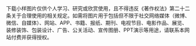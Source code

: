 下载小样图片仅供个人学习、研究或欣赏使用，且不得违反《著作权法》第二十二条关于合理使用的相关规定。如需将图片用于包括但不限于社交网络媒体（微博、微信、自媒体）、网站、APP、书籍、报纸、期刊、电视节目、电影作品、展览、装修装饰、包装设计、广告、公关活动、宣传图册、PPT演示等用途，请联系本网站付费并获得授权。
